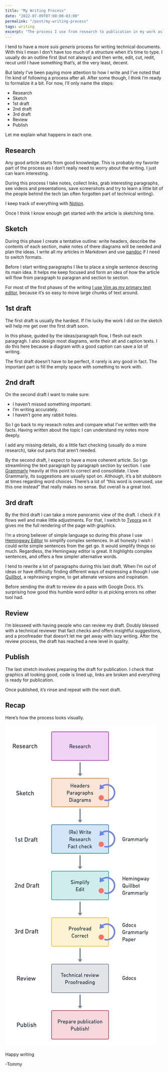 ```yaml
---
title: "My Writing Process"
date: "2022-07-09T07:00:00-03:00"
permalink: "/post/my-writing-process"
tags: writing
excerpt: "The process I use from research to publication in my work as a full-time technical writer"
---
```



I tend to have a more *suis generis* process for writing technical documents. With this I mean I don’t have too much of a structure when it’s time to type. I usually do an outline first (but not always) and then write, edit, cut, redit, recut until I have something that’s, at the very least, decent.

But lately I’ve been paying more attention to how I write and I’ve noted that I’m kind of following a process after all. After some though, I think I’m ready to formalize it a bit. For now, I’ll only name the steps:

- Research
- Sketch
- 1st draft
- 2nd draft
- 3rd draft
- Review
- Publish

Let me explain what happens in each one.

## Research

Any good article starts from good knowledge. This is probably my favorite part of the process as I don’t really need to worry about the writing. I just can learn interesting.

During this process I take notes, collect links, grab interesting paragraphs, see videos and presentations, save screenshots and try to learn a little bit of the people behind the tech (an often forgotten part of technical writing).

I keep track of everything with [Notion](https://www.notion.so/).

Once I think I know enough get started with the article is sketching time.

## Sketch

During this phase I create a tentative outline: write headers, describe the contents of each section, make notes of there diagrams will be needed and plan the ideas. I write all my articles in Markdown and use [pandoc](https://pandoc.org/) if I need to switch formats.

Before I start writing paragraphs I like to place a single sentence descring its main idea. It helps me keep focused and form an idea of how the article will flow from paragraph to paragran and section to section.

For most of the first phases of the writing [I use Vim as my primary text editor](https://tomfern.com/posts/vim-for-writers/), because it’s so easy to move large chunks of text around.

## 1st draft

The first draft is usually the hardest. If I’m lucky the work I did on the sketch will help me get over the first draft soon.

In this phase, guided by the ideas/paragraph flow, I flesh out each paragragh. I also design most diagrams, write their alt and caption texts. I do this here because a diagram with a good caption can save a lot of writing.

The first draft doesn’t have to be perfect, it rarely is any good in fact. The important part is fill the empty space with something to work with.

## 2nd draft

On the second draft I want to make sure:
- I haven’t missed something important.
- I’m writing accurately.
- I haven’t gone any rabbit holes.

So I go back to my reseach notes and compare what I’ve written with the facts. Having written about the topic I can understand my notes more deeply.

I add any missing details, do a little fact checking (usually do a more research), take out parts that aren’t needed.

By the second draft, I expect to have a more coherent article. So I go streamlining the text paragraph by paragraph section by section. I use [Grammarly](https://grammarly.com/) heavily at this point to correct and consolidate. I love Grammarly, its suggestions are usually spot on. Although, it’s a bit stubborn at times regarding word choices. There’s a lot of “this word is overused, use this one instead” that really makes no sense. But overall is a great tool.

## 3rd draft

By the third draft I can take a more panoramic view of the draft. I check if it flows well and make little adjustments. For that, I switch to [Typora](https://typora.io/) as it gives me the full rendering of the page with graphics.

I’m a strong believer of simple language so during this phase I use [Hemingway Editor](https://hemingwayapp.com/) to simplify complex sentences. In all honesty I wish I could write simple sentences from the get go. It would simplify things so much. Regardless, the Hemingway editor is great. It highlights complex sentences, and offers a few simpler alternative words.

I tend to rewrite a lot of paragraphs during this last draft. When I’m out of ideas or have difficulty finding different ways of expressing a though I use [Quillbot](https://quillbot.com/), a rephrasing engine, to get altenate versions and inspiration.

Before sending the draft to review do a pass with Google Docs. It’s surprising how good this humble word editor is at picking errors no other tool had.

## Review

I’m blesseed with having people who can review my draft. Doubly blessed with a technical reviewer that fact checks and offers insightful suggestions, and a proofreader that doesn’t let me get away with lazy writing. After the review process, the draft has reached a new level in quality.

## Publish

The last stretch involves preparing the draft for publication. I check that graphics all looking good, code is lined up, links are broken and everything is ready for publication.

Once published, it’s rinse and repeat with the next draft.

## Recap

Here’s how the process looks visually.

![The phases with a circular arrow mean the steps inside are to be repeated until ready to move on.](/images/writing-process.jpg)

Happy writing

-Tommy
